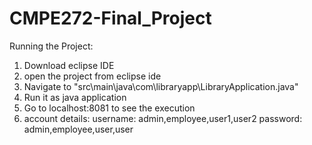 # CMPE272-Final_Project

Running the Project:
1. Download eclipse IDE
2. open the project from eclipse ide
3. Navigate to "src\main\java\com\libraryapp\LibraryApplication.java" 
4. Run it as java application 
5. Go to localhost:8081 to see the execution
6. account details: 
username: admin,employee,user1,user2
password: admin,employee,user,user
